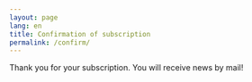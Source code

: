```yaml
---
layout: page
lang: en
title: Confirmation of subscription
permalink: /confirm/
---
```


Thank you for your subscription. You will receive news by mail!
